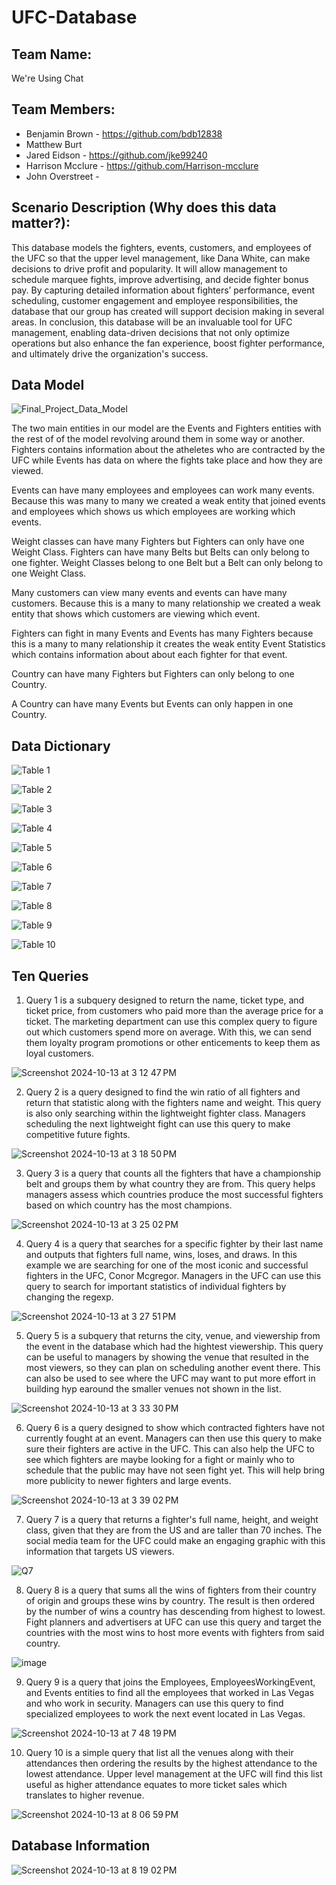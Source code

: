 # UFC-Database
## Team Name: 
  We're Using Chat
## Team Members:
* Benjamin Brown - https://github.com/bdb12838
* Matthew Burt 
* Jared Eidson - https://github.com/jke99240
* Harrison Mcclure - https://github.com/Harrison-mcclure
* John Overstreet - 
## Scenario Description (Why does this data matter?):
This database models the fighters, events, customers, and employees of the UFC so that the upper level management, like Dana White, can make decisions to drive profit and popularity. It will allow management to schedule marquee fights, improve advertising, and decide fighter bonus pay. By capturing detailed information about fighters’ performance, event scheduling, customer engagement and employee responsibilities, the database that our group has created will support decision making in several areas. In conclusion, this database will be an invaluable tool for UFC management, enabling data-driven decisions that not only optimize operations but also enhance the fan experience, boost fighter performance, and ultimately drive the organization's success.
## Data Model
![Final_Project_Data_Model](https://github.com/user-attachments/assets/707d361c-da7d-4d36-8a17-c5bbf0654716)

The two main entities in our model are the Events and Fighters entities with the rest of of the model revolving around them in some way or another. Fighters contains information about the atheletes who are contracted by the UFC while Events has data on where the fights take place and how they are viewed. 

Events can have many employees and employees can work many events.  Because this was many to many we created a weak entity that joined events and employees which shows us which employees are working which events.

Weight classes can have many Fighters but Fighters can only have one Weight Class. Fighters can have many Belts but Belts can only belong to one fighter. Weight Classes belong to one Belt but a Belt can only belong to one Weight Class.

Many customers can view  many events and events can have many customers.  Because this is a many to many relationship we created a weak entity that shows which customers are viewing which  event.

Fighters can fight in many Events and Events has many Fighters because this is a many to many relationship it creates the weak entity Event Statistics which contains information about about each fighter for that event.

Country can have many Fighters but Fighters can only belong to one Country.

A Country can have many Events but Events can only happen in one Country.
## Data Dictionary
![Table 1](https://github.com/user-attachments/assets/126dfa33-6ca3-4b1c-83f1-9b83c53a694f)

![Table 2](https://github.com/user-attachments/assets/2a429eaa-e27d-4fe1-bfb4-d70eed9ac10d)

![Table 3](https://github.com/user-attachments/assets/849f34e9-734e-4ff4-bb3d-3d29f4bb5a98)

![Table 4](https://github.com/user-attachments/assets/a12f879b-b975-438f-a5c2-17e266b0b1b1)

![Table 5](https://github.com/user-attachments/assets/5fd19713-3b88-4e1c-b070-657635c0b142)

![Table 6](https://github.com/user-attachments/assets/4f993c6c-aa1c-4db7-b4db-a3d61b7918b1)

![Table 7](https://github.com/user-attachments/assets/f9d7376d-82d1-4976-86b3-f2412483460a)

![Table 8](https://github.com/user-attachments/assets/1a544895-9794-4c3b-8fd4-208226921f83)

![Table 9](https://github.com/user-attachments/assets/a767978a-46f1-4fb6-b1b9-aaeeb23bb7ab)

![Table 10](https://github.com/user-attachments/assets/3a11517b-a9c9-4bc7-9a1f-4861a33d108f)

## Ten Queries
1. Query 1 is a subquery designed to return the name, ticket type, and ticket price, from customers who paid more than the average price for a ticket. The marketing department can use this complex query to figure out which customers spend more on average. With this, we can send them loyalty program promotions or other enticements to keep them as loyal customers.

![Screenshot 2024-10-13 at 3 12 47 PM](https://github.com/user-attachments/assets/584d72c0-8dae-4096-adfc-840fc33fd17d)

2. Query 2 is a query designed to find the win ratio of all fighters and return that statistic along with the fighters name and weight. This query is also only searching within the lightweight fighter class. Managers scheduling the next lightweight fight can use this query to make competitive future fights. 

![Screenshot 2024-10-13 at 3 18 50 PM](https://github.com/user-attachments/assets/2e77bedb-e299-41eb-84ab-1284281a016a)

3. Query 3 is a query that counts all the fighters that have a championship belt and groups them by what country they are from. This query helps managers assess which countries produce the most successful fighters based on which country has the most champions.

![Screenshot 2024-10-13 at 3 25 02 PM](https://github.com/user-attachments/assets/2c6d6e1e-5439-48fd-a37f-8ca0786b2b91)

4. Query 4 is a query that searches for a specific fighter by their last name and outputs that fighters full name, wins, loses, and draws. In this example we are searching for one of the most iconic and successful fighters in the UFC, Conor Mcgregor. Managers in the UFC can use this query to search for important statistics of individual fighters by changing the regexp.

![Screenshot 2024-10-13 at 3 27 51 PM](https://github.com/user-attachments/assets/24341e5e-92c1-4bf2-8cd0-c4f2141c3a21)

5. Query 5 is a subquery that returns the city, venue, and viewership from the event in the database which had the hightest viewership. This query can be useful to managers by showing the venue that resulted in the most viewers, so they can plan on scheduling another event there. This can also be used to see where the UFC may want to put more effort in building hyp earound the smaller venues not shown in the list. 

![Screenshot 2024-10-13 at 3 33 30 PM](https://github.com/user-attachments/assets/7116aa86-c85a-4979-9d69-ceac0ddbecc4)

6. Query 6 is a query designed to show which contracted fighters have not currently fought at an event. Managers can then use this query to make sure their fighters are active in the UFC. This can also help the UFC to see which fighters are maybe looking for a fight or mainly who to schedule that the public may have not seen fight yet. This will help bring more publicity to newer fighters and large events. 

![Screenshot 2024-10-13 at 3 39 02 PM](https://github.com/user-attachments/assets/e71aff5f-6748-4ad6-aecc-65f988bfd6c9)

7. Query 7 is a query that returns a fighter's full name, height, and weight class, given that they are from the US and are taller than 70 inches. The social media team for the UFC could make an engaging graphic with this information that targets US viewers. 

![Q7](https://github.com/user-attachments/assets/3a2eab72-5255-4828-8aae-c206ad5465a1)

8. Query 8 is a query that sums all the wins of fighters from their country of origin and groups these wins by country. The result is then ordered by the number of wins a country has descending from highest to lowest. Fight planners and advertisers at UFC can use this query and target the countries with the most wins to host more events with fighters from said country.

![image](https://github.com/user-attachments/assets/4a982c36-52a9-4285-9649-3f93237bf136)

9. Query 9 is a query that joins the Employees, EmployeesWorkingEvent, and Events entities to find all the employees that worked in Las Vegas and who work in security. Managers can use this query to find specialized employees to work the next event located in Las Vegas. 

![Screenshot 2024-10-13 at 7 48 19 PM](https://github.com/user-attachments/assets/701de781-4f94-435e-aa5f-4749c6bb2228)

10. Query 10 is a simple query that list all the venues along with their attendances then ordering the results by the highest attendance to the lowest attendance. Upper level management at the UFC will find this list useful as higher attendance equates to more ticket sales which translates to higher revenue.

![Screenshot 2024-10-13 at 8 06 59 PM](https://github.com/user-attachments/assets/92d668da-7120-4f42-ae40-84f83241a70b)
## Database Information 
![Screenshot 2024-10-13 at 8 19 02 PM](https://github.com/user-attachments/assets/37375783-fa85-4c46-8ded-5f6559ff340e)

